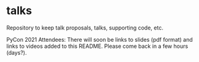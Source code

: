 # talks
Repository to keep talk proposals, talks, supporting code, etc.

PyCon 2021 Attendees: There will soon be links to slides (pdf format)
and links to videos added to this README.
Please come back in a few hours (days?).
